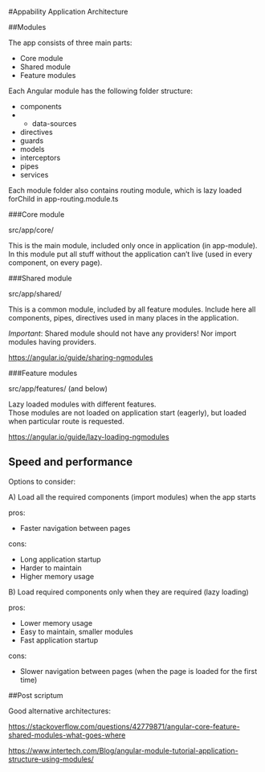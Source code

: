 #Appability Application Architecture

##Modules

The app consists of three main parts:

- Core module
- Shared module
- Feature modules

Each Angular module has the following folder structure:

- components
- - data-sources
- directives
- guards
- models
- interceptors
- pipes
- services

Each module folder also contains routing module, which is lazy loaded forChild in app-routing.module.ts

###Core module

src/app/core/

This is the main module, included only once in application (in app-module).
In this module put all stuff without the application can’t live (used in every component, on every page).


###Shared module

src/app/shared/

This is a common module, included by all feature modules.
Include here all components, pipes, directives used in many places in the application.

*Important*: Shared module should not have any providers! Nor import modules having providers.

https://angular.io/guide/sharing-ngmodules

###Feature modules

src/app/features/ (and below)

Lazy loaded modules with different features.  
Those modules are not loaded on application start (eagerly), but loaded when particular route is requested.

https://angular.io/guide/lazy-loading-ngmodules


## Speed and performance

Options to consider:


A) Load all the required components (import modules) when the app starts

pros:

- Faster navigation between pages

cons:

- Long application startup
- Harder to maintain
- Higher memory usage


B) Load required components only when they are required (lazy loading)

pros: 

- Lower memory usage
- Easy to maintain, smaller modules
- Fast application startup

cons: 

- Slower navigation between pages (when the page is loaded for the first time)



##Post scriptum

Good alternative architectures:

https://stackoverflow.com/questions/42779871/angular-core-feature-shared-modules-what-goes-where

https://www.intertech.com/Blog/angular-module-tutorial-application-structure-using-modules/

